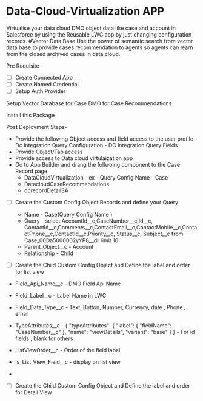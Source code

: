 # Data-Cloud-Virtualization APP 
Virtualise your data cloud DMO object data like case and account in Salesforce by using the Reusable LWC app by just changing configuration records.
#Vector Data Base 
Use the power of semantic search from vector data base to provide cases recommendation to agents so agents can learn from the closed archived cases in data cloud.

Pre Requisite - 

- [ ] Create Connected App
- [ ] Create Named Credential 
- [ ] Setup Auth Provider 

Setup Vector Database for Case DMO for Case Recommendations

Install this Package 

Post Deployment Steps-
- Provide the following  Object access and field access to the user profile
        - Dc Integration Query Configuration
        - DC integration Query Fields
- Provide Object/Tab access
- Provide access to Data cloud virtulaization app 
- Go to App Builder and drang the follwoing component to the Case Record page
    -   DataCloudVirtualization - ex - Query Config Name - Case 
    -   DatacloudCaseRecommendations 
    -   dcrecordDetailSA


- [ ] Create the Custom Config Object Records and define your Query

    -  Name - Case(Query Config Name )
    -  Query -  select AccountId__c,CaseNumber__c,Id__c, ContactId__c,Comments__c,ContactEmail__c,ContactMobile__c,ContactPhone__c,ContactId__c,Priority__c, Status__c, Subject__c from Case_00Da5000002yYP8__dll limit 10
    -  Parent_Object__c - Account 
    -  Relationship - Child 
  

- [ ] Create the Child Custom Config Object and Define the label and order for list view
 -   Field_Api_Name__c - DMO Field Api Name
 -   Field_Label__c - Label Name in LWC 
 -   Field_Data_Type__c - Text, Button, Number, Currency, date , Phone , email 
 -   TypeAttributes__c - { "typeAttributes": { "label": { "fieldName": "CaseNumber__c" }, "name": "viewDetails", "variant": "base" } }  - For id fields , blank for others 

 -   ListViewOrder__c - Order of the field label 
 -   Is_List_View_Field__c - display on list view 
 -   
- [ ] Create the Child Custom Config Object and Define the label and order for Detail View 

